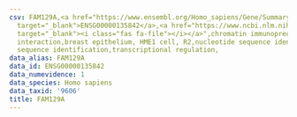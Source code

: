 ```yaml
---
csv: FAM129A,<a href="https://www.ensembl.org/Homo_sapiens/Gene/Summary?db=core;g=ENSG00000135842"
  target="_blank">ENSG00000135842</a>,<a href="https://www.ncbi.nlm.nih.gov/pubmed/22863008"
  target="_blank"><i class="fas fa-file"></i></a>",chromatin immunoprecipitation assay,direct
  interaction,breast epithelium, HME1 cell, R2,nucleotide sequence identification,nucleotide
  sequence identification,transcriptional regulation,
data_alias: FAM129A
data_id: ENSG00000135842
data_numevidence: 1
data_species: Homo sapiens
data_taxid: '9606'
title: FAM129A
---
```

